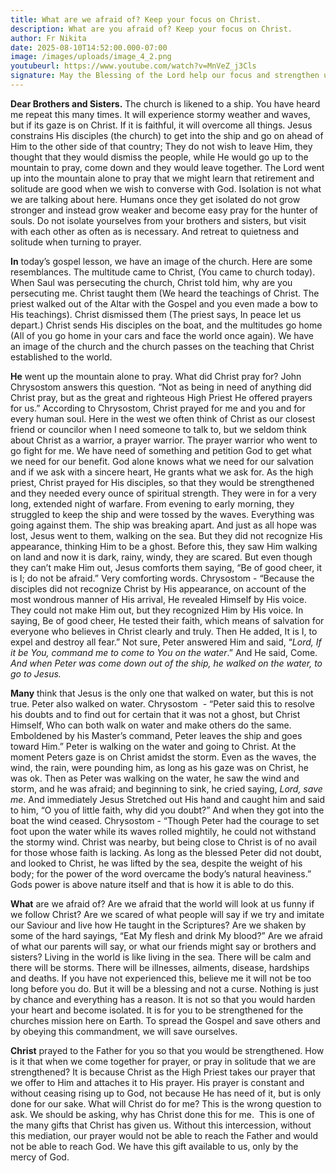 ```yaml
---
title: What are we afraid of? Keep your focus on Christ.
description: What are you afraid of? Keep your focus on Christ.
author: Fr Nikita
date: 2025-08-10T14:52:00.000-07:00
image: /images/uploads/image_4_2.png
youtubeurl: https://www.youtube.com/watch?v=MnVeZ_j3Cls
signature: May the Blessing of the Lord help our focus and strengthen us!
---
```

**Dear Brothers and Sisters.** The church is
likened to a ship. You have heard me repeat this many times. It will experience
stormy weather and waves, but if its gaze is on Christ. If it is faithful, it
will overcome all things. Jesus constrains His disciples (the church) to get
into the ship and go on ahead of Him to the other side of that country; They do
not wish to leave Him, they thought that they would dismiss the people, while
He would go up to the mountain to pray, come down and they would leave together.
The Lord went up into the mountain alone to pray that we might learn that
retirement and solitude are good when we wish to converse with God. Isolation
is not what we are talking about here. Humans once they get isolated do not
grow stronger and instead grow weaker and become easy pray for the hunter of
souls. Do not isolate yourselves from your brothers and sisters, but visit with
each other as often as is necessary. And retreat to quietness and solitude when
turning to prayer.

**In** today’s gospel lesson, we have an image
of the church. Here are some resemblances. The multitude came to Christ, (You
came to church today). When Saul was persecuting the church, Christ told him,
why are you persecuting me. Christ taught them (We heard the teachings of
Christ. The priest walked out of the Altar with the Gospel and you even made a
bow to His teachings). Christ dismissed them (The priest says, In peace let us
depart.) Christ sends His disciples on the boat, and the multitudes go home
(All of you go home in your cars and face the world once again). We have an
image of the church and the church passes on the teaching that Christ
established to the world.

**He** went up the mountain alone to pray. What
did Christ pray for? John Chrysostom answers this question. “Not as being in
need of anything did Christ pray, but as the great and righteous High Priest He
offered prayers for us.” According to Chrysostom, Christ prayed for me and you
and for every human soul. Here in the west we often think of Christ as our
closest friend or councilor when I need someone to talk to, but we seldom think
about Christ as a warrior, a prayer warrior. The prayer warrior who went to go fight
for me. We have need of something and petition God to get what we need for our
benefit. God alone knows what we need for our salvation and if we ask with a
sincere heart, He grants what we ask for. As the high priest, Christ prayed for
His disciples, so that they would be strengthened and they needed every ounce
of spiritual strength. They were in for a very long, extended night of warfare.
From evening to early morning, they struggled to keep the ship and were tossed
by the waves. Everything was going against them. The ship was breaking apart.
And just as all hope was lost, Jesus went to them, walking on the sea. But they
did not recognize His appearance, thinking Him to be a ghost. Before this, they
saw Him walking on land and now it is dark, rainy, windy, they are scared. But
even though they can’t make Him out, Jesus comforts them saying, “Be of good cheer, it is I; do not be afraid.” Very
comforting words. Chrysostom - “Because the disciples did not recognize Christ
by His appearance, on account of the most wondrous manner of His arrival, He
revealed Himself by His voice. They could not make Him out, but they recognized
Him by His voice. In saying, Be of good cheer,
He tested their faith, which means of salvation for everyone who believes in
Christ clearly and truly. Then He added, It is I,
to expel and destroy all fear.” Not sure, Peter answered Him and said, “*Lord,
If it be You, command me to come to You on the water*.” And He said, Come. *And when Peter was come down out of the
ship, he walked on the water, to go to Jesus.* 

**Many** think that Jesus is the only one that
walked on water, but this is not true. Peter also walked on water. Chrysostom  - “Peter said this to resolve his doubts and
to find out for certain that it was not a ghost, but Christ Himself, Who can
both walk on water and make others do the same. Emboldened by his Master’s
command, Peter leaves the ship and goes toward Him.” Peter is walking on the
water and going to Christ. At the moment Peters gaze is on Christ amidst the
storm. Even as the waves, the wind, the rain, were pounding him, as long as his
gaze was on Christ, he was ok. Then as Peter was walking on the water, he saw
the wind and storm, and he was afraid; and beginning to sink, he cried saying, *Lord,
save me*. And immediately Jesus Stretched out His hand and caught him and
said to him, “O you of little faith, why did you
doubt?” And when they got into the boat the wind ceased. Chrysostom - “Though
Peter had the courage to set foot upon the water while its waves rolled
mightily, he could not withstand the stormy wind. Christ was nearby, but being
close to Christ is of no avail for those whose faith is lacking. As long as the
blessed Peter did not doubt, and looked to Christ, he was lifted by the sea,
despite the weight of his body; for the power of the word overcame the body’s
natural heaviness.” Gods power is above nature itself and that is how it is
able to do this.

**What** are we afraid of? Are we afraid that
the world will look at us funny if we follow Christ? Are we scared of what
people will say if we try and imitate our Saviour and live how He taught in the
Scriptures? Are we shaken by some of the hard sayings, “Eat My flesh and drink My
blood?” Are we afraid of what our parents will say, or what our friends might
say or brothers and sisters? Living in the world is like living in the sea.
There will be calm and there will be storms. There will be illnesses, ailments,
disease, hardships and deaths. If you have not experienced this, believe me it
will not be too long before you do. But it will be a blessing and not a curse. Nothing
is just by chance and everything has a reason. It is not so that you would
harden your heart and become isolated. It is for you to be strengthened for the
churches mission here on Earth. To spread the Gospel and save others and by
obeying this commandment, we will save ourselves. 

**Christ** prayed to the Father for you so
that you would be strengthened. How is it that when we come together for
prayer, or pray in solitude that we are strengthened? It is because Christ as
the High Priest takes our prayer that we offer to Him and attaches it to His
prayer. His prayer is constant and without ceasing rising up to God, not
because He has need of it, but is only done for our sake. What will Christ do
for me? This is the wrong question to ask. We should be asking, why has Christ
done this for me.  This is one of the
many gifts that Christ has given us. Without this intercession, without this
mediation, our prayer would not be able to reach the Father and would not be
able to reach God. We have this gift available to us, only by the mercy of God.
